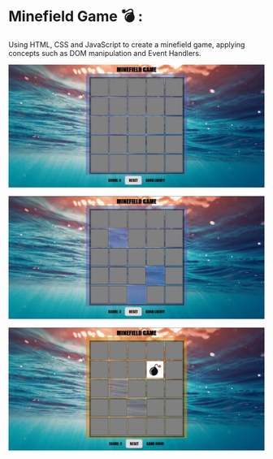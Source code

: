 # Minefield Game :bomb: :
Using HTML, CSS and JavaScript to create a minefield game, applying concepts such as DOM manipulation and Event Handlers.

![Game initial](img/prtsc/prtsc-minefield-0.jpg)

![Gameplay](img/prtsc/prtsc-minefield-1.jpg)

![Game Over](img/prtsc/prtsc-minefield-2.jpg)

